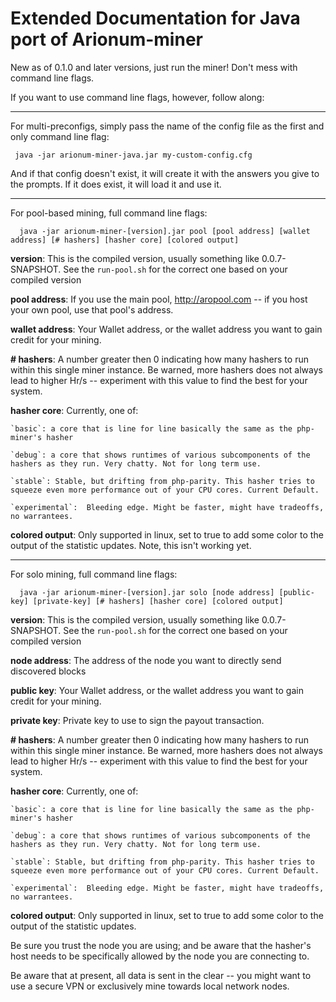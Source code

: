 Extended Documentation for Java port of Arionum-miner
==========================

New as of 0.1.0 and later versions, just run the miner! Don't mess with command line flags.

If you want to use command line flags, however, follow along:

----------------------------

For multi-preconfigs, simply pass the name of the config file as the first and only command line flag:

``` java -jar arionum-miner-java.jar my-custom-config.cfg```

And if that config doesn't exist, it will create it with the answers you give to the prompts. If it does exist, it will load it and use it.


----------------------------

For pool-based mining, full command line flags:

```  java -jar arionum-miner-[version].jar pool [pool address] [wallet address] [# hashers] [hasher core] [colored output]```

**version**: This is the compiled version, usually something like 0.0.7-SNAPSHOT. See the `run-pool.sh` for the correct one based on your compiled version

**pool address**: If you use the main pool, http://aropool.com -- if you host your own pool, use that pool's address.

**wallet address**: Your Wallet address, or the wallet address you want to gain credit for your mining.

**# hashers**: A number greater then 0 indicating how many hashers to run within this single miner instance. Be warned, more hashers does not always lead to higher Hr/s -- experiment with this value to find the best for your system.

**hasher core**: Currently, one of:

    `basic`: a core that is line for line basically the same as the php-miner's hasher

    `debug`: a core that shows runtimes of various subcomponents of the hashers as they run. Very chatty. Not for long term use.

    `stable`: Stable, but drifting from php-parity. This hasher tries to squeeze even more performance out of your CPU cores. Current Default.

    `experimental`:  Bleeding edge. Might be faster, might have tradeoffs, no warrantees.

**colored output**: Only supported in linux, set to true to add some color to the output of the statistic updates. Note, this isn't working yet.

--------------------

For solo mining, full command line flags:

```  java -jar arionum-miner-[version].jar solo [node address] [public-key] [private-key] [# hashers] [hasher core] [colored output]```

**version**: This is the compiled version, usually something like 0.0.7-SNAPSHOT. See the `run-pool.sh` for the correct one based on your compiled version

**node address**: The address of the node you want to directly send discovered blocks

**public key**: Your Wallet address, or the wallet address you want to gain credit for your mining.

**private key**: Private key to use to sign the payout transaction.

**# hashers**: A number greater then 0 indicating how many hashers to run within this single miner instance. Be warned, more hashers does not always lead to higher Hr/s -- experiment with this value to find the best for your system.

**hasher core**: Currently, one of:

    `basic`: a core that is line for line basically the same as the php-miner's hasher

    `debug`: a core that shows runtimes of various subcomponents of the hashers as they run. Very chatty. Not for long term use.

    `stable`: Stable, but drifting from php-parity. This hasher tries to squeeze even more performance out of your CPU cores. Current Default.

    `experimental`:  Bleeding edge. Might be faster, might have tradeoffs, no warrantees.

**colored output**: Only supported in linux, set to true to add some color to the output of the statistic updates.

Be sure you trust the node you are using; and be aware that the hasher's host needs to be specifically allowed by the node you are connecting to.

Be aware that at present, all data is sent in the clear -- you might want to use a secure VPN or exclusively mine towards local network nodes.
